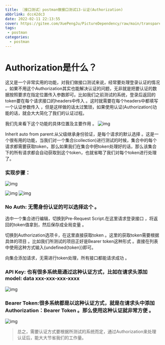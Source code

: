 ```yaml
---
title: 〖接口测试〗postman做接口测试13-认证(Authorization)
abbrlink: dcc42dc3
date: 2022-02-11 22:13:55
cover: https://gitee.com/XuePengJu/PictureDependency/raw/main/transparent_picture/transparent_picture%20(13).png
tags:
 - postman
categories:
  - postman
---
```


# Authorization是什么？
这又是一个非常实用的功能，对我们做接口测试来说，经常要处理登录认证的情况 。如果不用这个Authorization其实也能解决认证的问题，无非就是把要认证的数据按照要求在指定位置传入参数即可。比如我们之前测试的系统，登录后返回的token要在每个请求接口的headers中传入 。这时就需要在每个headers中都填写一个认证参数传入 ，但是这样做的话太过繁琐，如果使用认证(Authorization)功能的话，就会大大简化了我们的认证过程。

我们先来看下这个功能的具体位置及主要作用 。
 ![img](https://gitee.com/XuePengJu/PictureDependency/raw/main/blog/ArticlePictures/postman/013-01.png)

Inherit auto from parent:从父级继承身份验证，是每个请求的默认选择 。这是一个很有用的功能，当我们对一个集合(collection)进行测试的时候，集合中的每个请求都需要获取token，那么如果我们在集合中把token处理好的话，那么该集合下的所有请求都会自动获取到这个token，也就省略了我们对每个token进行处理了。

### 实现步骤：
![img](https://gitee.com/XuePengJu/PictureDependency/raw/main/blog/ArticlePictures/postman/013-02.png)

 ![img](https://gitee.com/XuePengJu/PictureDependency/raw/main/blog/ArticlePictures/postman/013-03.png)
 ![img](https://gitee.com/XuePengJu/PictureDependency/raw/main/blog/ArticlePictures/postman/013-04.png)


### No Auth: 无需身份认证的可以选择这个 。
选中一个集合进行编辑，切换到Pre-Request Script.在这里请求登录接口 ，将返回的token值拿到，然后保存成全局变量 。

切换到Authorization选项卡，在这里直接获取token 。这里的获取token需要根据具体的项目 。比如我们所测试的项目正好是Bearer token这种形式 。直接在列表中使用这种方式输入{undefined{token}}即可。

向集合添加请求，无需进行token处理，所有接口都能请求成功 。

### API Key: 也有很多系统是通过这种认证方式，比如在请求头添加 model: data xxx-xxx-xxx-xxxx
![img](https://gitee.com/XuePengJu/PictureDependency/raw/main/blog/ArticlePictures/postman/013-05.png)




### Bearer Token:很多系统都是以这种认证方式，就是在请求头中添加Authorization：Bearer Token 。那么使用这种认证就非常方便 。

![img](https://gitee.com/XuePengJu/PictureDependency/raw/main/blog/ArticlePictures/postman/013-06.png)

> 总之，需要认证方式要根据所测试的系统而定，通过Authorization来处理认证后，能大大节省我们的工作量。